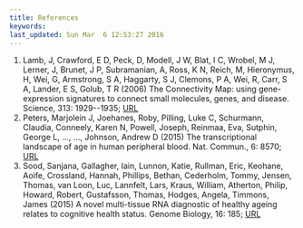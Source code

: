 ```yaml
---
title: References
keywords: 
last_updated: Sun Mar  6 12:53:27 2016
---
```

 
1. Lamb, J, Crawford, E D, Peck, D, Modell, J W, Blat, I C, Wrobel, M J, Lerner, J, Brunet, J P, Subramanian, A, Ross, K N, Reich, M, Hieronymus, H, Wei, G, Armstrong, S A, Haggarty, S J, Clemons, P A, Wei, R, Carr, S A, Lander, E S, Golub, T R (2006) The Connectivity Map: using gene-expression signatures to connect small molecules, genes, and disease. Science, 313: 1929--1935; [URL](http://dx.doi.org/10.1126/science.1132939)
2. Peters, Marjolein J, Joehanes, Roby, Pilling, Luke C, Schurmann, Claudia, Conneely, Karen N, Powell, Joseph, Reinmaa, Eva, Sutphin, George L, ..., ..., Johnson, Andrew D (2015) The transcriptional landscape of age in human peripheral blood. Nat. Commun., 6: 8570; [URL](http://dx.doi.org/10.1038/ncomms9570)
3. Sood, Sanjana, Gallagher, Iain, Lunnon, Katie, Rullman, Eric, Keohane, Aoife, Crossland, Hannah, Phillips, Bethan, Cederholm, Tommy, Jensen, Thomas, van Loon, Luc, Lannfelt, Lars, Kraus, William, Atherton, Philip, Howard, Robert, Gustafsson, Thomas, Hodges, Angela, Timmons, James (2015) A novel multi-tissue RNA diagnostic of healthy ageing relates to cognitive health status. Genome Biology, 16: 185; [URL](http://genomebiology.com/2015/16/1/185)
